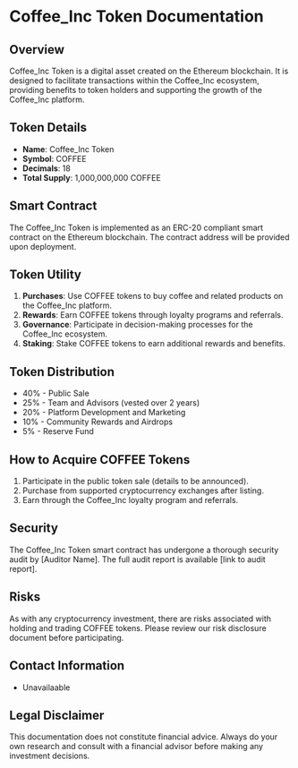
# Coffee_Inc Token Documentation

## Overview

Coffee_Inc Token is a digital asset created on the Ethereum blockchain. It is designed to facilitate transactions within the Coffee_Inc ecosystem, providing benefits to token holders and supporting the growth of the Coffee_Inc platform.

## Token Details

- **Name**: Coffee_Inc Token
- **Symbol**: COFFEE
- **Decimals**: 18
- **Total Supply**: 1,000,000,000 COFFEE

## Smart Contract

The Coffee_Inc Token is implemented as an ERC-20 compliant smart contract on the Ethereum blockchain. The contract address will be provided upon deployment.

## Token Utility

1. **Purchases**: Use COFFEE tokens to buy coffee and related products on the Coffee_Inc platform.
2. **Rewards**: Earn COFFEE tokens through loyalty programs and referrals.
3. **Governance**: Participate in decision-making processes for the Coffee_Inc ecosystem.
4. **Staking**: Stake COFFEE tokens to earn additional rewards and benefits.

## Token Distribution

- 40% - Public Sale
- 25% - Team and Advisors (vested over 2 years)
- 20% - Platform Development and Marketing
- 10% - Community Rewards and Airdrops
- 5% - Reserve Fund

## How to Acquire COFFEE Tokens

1. Participate in the public token sale (details to be announced).
2. Purchase from supported cryptocurrency exchanges after listing.
3. Earn through the Coffee_Inc loyalty program and referrals.

## Security

The Coffee_Inc Token smart contract has undergone a thorough security audit by [Auditor Name]. The full audit report is available [link to audit report].

## Risks

As with any cryptocurrency investment, there are risks associated with holding and trading COFFEE tokens. Please review our risk disclosure document before participating.

## Contact Information

- Unavailaable

## Legal Disclaimer

This documentation does not constitute financial advice. Always do your own research and consult with a financial advisor before making any investment decisions.
